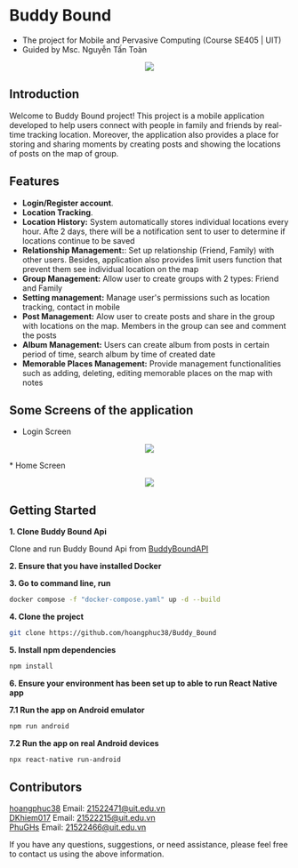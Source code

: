 # Buddy Bound
* The project for Mobile and Pervasive Computing (Course SE405 | UIT)
* Guided by Msc. Nguyễn Tấn Toàn
<p align="center">
<img src="https://res.cloudinary.com/dzvruudmw/image/upload/v1735231702/MapLocation_mpvhnd.jpg" />
</p>
 
## Introduction
Welcome to Buddy Bound project! This project is a mobile application developed to help users connect with people in family and friends by real-time tracking location. Moreover, the application also provides a place for storing and sharing moments by creating posts and showing the locations of posts on the map of group.   
## Features
* **Login/Register account**.
* **Location Tracking**.
* **Location History:** System automatically stores individual locations every hour. Afte 2 days, there will be a notification sent to user to determine if locations continue to be saved
* **Relationship Management:**: Set up relationship (Friend, Family) with other users. Besides, application also provides limit users function that prevent them see individual location on the map
* **Group Management:** Allow user to create groups with 2 types: Friend and Family
* **Setting management:** Manage user's permissions such as location tracking, contact in mobile
* **Post Management:** Alow user to create posts and share in the group with locations on the map. Members in the group can see and comment the posts
* **Album Management:** Users can create album from posts in certain period of time, search album by time of created date
* **Memorable Places Management:** Provide management functionalities such as adding, deleting, editing memorable places on the map with notes
## Some Screens of the application
* Login Screen
<p align="center">
<img src="https://res.cloudinary.com/dzvruudmw/image/upload/v1735233711/LoginScreen_rkvin1.png" />
</p>
* Home Screen
<p align="center">
<img src="https://res.cloudinary.com/dzvruudmw/image/upload/v1735233698/HomeScreen_o3j1eq.jpg" />
</p>
 
## Getting Started
**1. Clone Buddy Bound Api**  

Clone and run Buddy Bound Api from [BuddyBoundAPI](https://github.com/hoangphuc38/PlantStoreAPI.git)  

**2. Ensure that you have installed Docker**

**3. Go to command line, run** 
```bash
docker compose -f "docker-compose.yaml" up -d --build
```
**4. Clone the project**
```bash
git clone https://github.com/hoangphuc38/Buddy_Bound
```
**5. Install npm dependencies**
```bash
npm install
```
**6. Ensure your environment has been set up to able to run React Native app**

**7.1 Run the app on Android emulator**
```bash
npm run android
```

**7.2 Run the app on real Android devices**
```bash
npx react-native run-android
```
## Contributors
[hoangphuc38](https://github.com/hoangphuc38) Email: 21522471@uit.edu.vn  
[DKhiem017](https://github.com/DKhiem017) Email: 21522215@uit.edu.vn  
[PhuGHs](https://github.com/PhuGHs) Email: 21522466@uit.edu.vn

If you have any questions, suggestions, or need assistance, please feel free to contact us using the above information.
